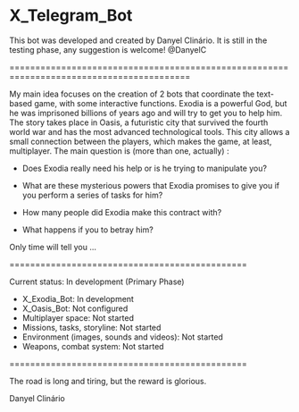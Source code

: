 # X_Telegram_Bot
This bot was developed and created by Danyel Clinário. It is still in the testing phase, any suggestion is welcome! @DanyelC

=========================================================================================

My main idea focuses on the creation of 2 bots that coordinate the text-based game, with some interactive functions. Exodia is a powerful God, but he was imprisoned billions of years ago 
and will try to get you to help him. The story takes place in Oasis, a futuristic city that survived the fourth world war and has the most advanced technological tools.
This city allows a small connection between the players, which makes the game, at least, multiplayer.
The main question is (more than one, actually) :
- Does Exodia really need his help or is he trying to manipulate you?

- What are these mysterious powers that Exodia promises to give you if you perform a series of tasks for him?

- How many people did Exodia make this contract with?

- What happens if you to betray him?

Only time will tell you ...

==============================================

Current status: In development (Primary Phase)
- X_Exodia_Bot: In development
- X_Oasis_Bot: Not configured
- Multiplayer space: Not started
- Missions, tasks, storyline: Not started
- Environment (images, sounds and videos): Not started
- Weapons, combat system: Not started

==============================================

The road is long and tiring, but the reward is glorious.


Danyel Clinário

